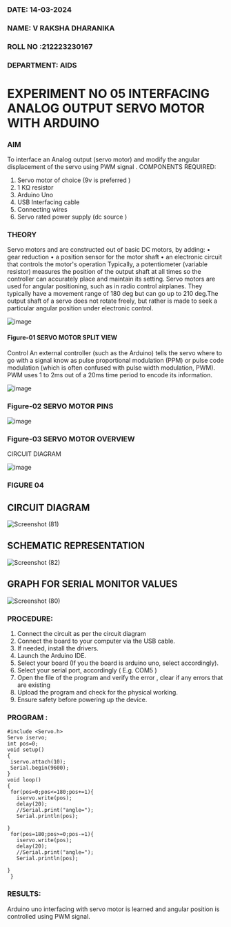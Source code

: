 ###  DATE: 14-03-2024

###  NAME: V RAKSHA DHARANIKA
###  ROLL NO :212223230167
###  DEPARTMENT: AIDS


# EXPERIMENT NO 05 INTERFACING ANALOG OUTPUT SERVO MOTOR WITH ARDUINO

### AIM
To interface an Analog output (servo motor) and modify the angular displacement of the servo using PWM signal .
COMPONENTS REQUIRED:
1.	Servo motor of choice (9v is preferred )
2.	1 KΩ resistor 
3.	Arduino Uno 
4.	USB Interfacing cable 
5.	Connecting wires 
6.	Servo rated power supply (dc source )


### THEORY
Servo motors and are constructed out of basic DC motors, by adding:
•	 gear reduction
•	 a position sensor for the motor shaft
•	 an electronic circuit that controls the motor's operation
Typically, a potentiometer (variable resistor) measures the position of the output shaft at all times so the controller can accurately place and maintain its setting.
Servo motors are used for angular positioning, such as in radio control airplanes.  They typically have a movement range of 180 deg but can go up to 210 deg.The output shaft of a servo does not rotate freely, but rather is made to seek a particular angular position under electronic control. 


![image](https://user-images.githubusercontent.com/36288975/163544439-1f477927-fcd4-42f0-9ce4-c863fdbf1210.png)



#### Figure-01 SERVO MOTOR SPLIT VIEW 
Control 
An external controller (such as the Arduino) tells the servo where to go with a signal know as pulse proportional modulation (PPM) or pulse code modulation (which is often confused with pulse width modulation, PWM). PWM uses 1 to 2ms out of a 20ms time period to encode its information.
 
 
 ![image](https://user-images.githubusercontent.com/36288975/163544482-3027136f-7135-4f3d-a23f-8dc2fe04194d.png)

### Figure-02 SERVO MOTOR PINS

 ![image](https://user-images.githubusercontent.com/36288975/163544513-ca497421-e6ba-4f91-871f-5cfba77f22a8.png)


### Figure-03 SERVO MOTOR OVERVIEW 

 


 





CIRCUIT DIAGRAM
 
 
 ![image](https://user-images.githubusercontent.com/36288975/163544618-6eb8a7b5-7f1a-428a-8d9f-fd899b145efb.png)

### FIGURE 04
## CIRCUIT DIAGRAM


![Screenshot (81)](https://github.com/rakshadharanika/EXPERIMENT-NO--05-INTERFACING-ANALOG-OUTPUT-SERVO-MOTOR-WITH-ARDUINO-/assets/149348380/71e5dad7-218e-4ba5-be3a-191080d53df1)


## SCHEMATIC REPRESENTATION

![Screenshot (82)](https://github.com/rakshadharanika/EXPERIMENT-NO--05-INTERFACING-ANALOG-OUTPUT-SERVO-MOTOR-WITH-ARDUINO-/assets/149348380/34c74d59-4ba6-4f46-8662-fecfb4f58989)





## GRAPH FOR SERIAL MONITOR VALUES 
![Screenshot (80)](https://github.com/rakshadharanika/EXPERIMENT-NO--05-INTERFACING-ANALOG-OUTPUT-SERVO-MOTOR-WITH-ARDUINO-/assets/149348380/f7f3cb4c-ddec-4cf3-ae4b-62bbc7c8fb47)




### PROCEDURE:
1.	Connect the circuit as per the circuit diagram 
2.	Connect the board to your computer via the USB cable.
3.	If needed, install the drivers.
4.	Launch the Arduino IDE.
5.	Select your board (If you the board is arduino uno, select accordingly).
6.	Select your serial port, accordingly ( E.g. COM5 )
7.	Open the file of the program  and verify the error , clear if any errors that are existing 
8.	Upload the program and check for the physical working. 
9.	Ensure safety before powering up the device.


### PROGRAM :
 ```
#include <Servo.h>
Servo iservo;
int pos=0;
void setup()
{
  iservo.attach(10);
  Serial.begin(9600);
}
void loop()
{
  for(pos=0;pos<=180;pos+=1){
    iservo.write(pos);
    delay(20);
    //Serial.print("angle=");
    Serial.println(pos);
    
}
  for(pos=180;pos>=0;pos-=1){
    iservo.write(pos);
    delay(20);
    //Serial.print("angle=");
    Serial.println(pos);
    
}
  }

```






### RESULTS: 
Arduino uno interfacing with servo motor is learned and angular position is controlled using PWM signal.
